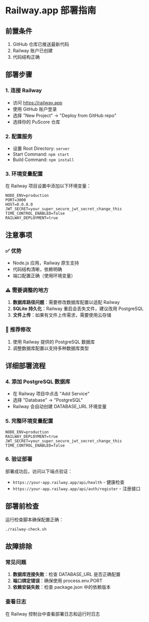 # Railway.app 部署指南

## 前置条件

1. GitHub 仓库已推送最新代码
2. Railway 账户已创建
3. 代码结构正确

## 部署步骤

### 1. 连接 Railway

- 访问 https://railway.app
- 使用 GitHub 账户登录
- 选择 "New Project" → "Deploy from GitHub repo"
- 选择你的 PuScore 仓库

### 2. 配置服务

- 设置 Root Directory: `server`
- Start Command: `npm start`
- Build Command: `npm install`

### 3. 环境变量配置

在 Railway 项目设置中添加以下环境变量：

```
NODE_ENV=production
PORT=3000
HOST=0.0.0.0
JWT_SECRET=your_super_secure_jwt_secret_change_this
TIME_CONTROL_ENABLED=false
RAILWAY_DEPLOYMENT=true
```

## 注意事项

### ✅ 优势

- Node.js 应用，Railway 原生支持
- 代码结构清晰，依赖明确
- 端口配置正确（使用环境变量）

### ⚠️ 需要调整的地方

1. **数据库路径问题**：需要修改数据库配置以适配 Railway
2. **SQLite 持久化**：Railway 重启会丢失文件，建议改用 PostgreSQL
3. **文件上传**：如果有文件上传需求，需要使用云存储

### 🔧 推荐修改

1. 使用 Railway 提供的 PostgreSQL 数据库
2. 调整数据库配置以支持多种数据库类型

## 详细部署流程

### 4. 添加 PostgreSQL 数据库

- 在 Railway 项目中点击 "Add Service"
- 选择 "Database" → "PostgreSQL"
- Railway 会自动创建 DATABASE_URL 环境变量

### 5. 完整环境变量配置

```
NODE_ENV=production
RAILWAY_DEPLOYMENT=true
JWT_SECRET=your_super_secure_jwt_secret_change_this
TIME_CONTROL_ENABLED=false
```

### 6. 验证部署

部署成功后，访问以下端点验证：

- `https://your-app.railway.app/api/health` - 健康检查
- `https://your-app.railway.app/api/auth/register` - 注册接口

## 部署前检查

运行检查脚本确保配置正确：

```bash
./railway-check.sh
```

## 故障排除

### 常见问题

1. **数据库连接失败**：检查 DATABASE_URL 是否正确配置
2. **端口绑定错误**：确保使用 process.env.PORT
3. **依赖安装失败**：检查 package.json 中的依赖版本

### 查看日志

在 Railway 控制台中查看部署日志和运行时日志
